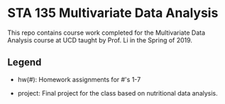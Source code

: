 # STA 135 Multivariate Data Analysis
This repo contains course work completed for the Multivariate Data Analysis course at UCD taught by Prof. Li in the Spring of 2019.

## Legend
- hw(#): Homework assignments for #'s 1-7

- project: Final project for the class based on nutritional data analysis.
